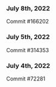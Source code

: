 ### July 8th, 2022

Commit #166202

### July 5th, 2022

Commit #314353


### July 4th, 2022

Commit #72281

